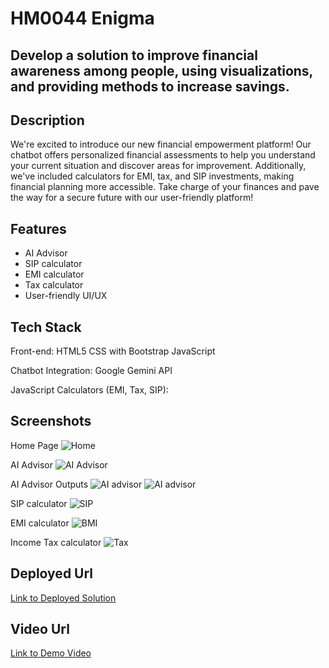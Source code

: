 # HM0044 Enigma 

## Develop a solution to improve financial awareness among people, using visualizations, and providing methods to increase savings.

## Description
We're excited to introduce our new financial empowerment platform! Our chatbot offers personalized financial assessments to help you understand your current situation and discover areas for improvement. Additionally, we've included calculators for EMI, tax, and SIP investments, making financial planning more accessible. Take charge of your finances and pave the way for a secure future with our user-friendly platform!

## Features
- AI Advisor
- SIP calculator
- EMI calculator
- Tax calculator
- User-friendly UI/UX

## Tech Stack
Front-end:
HTML5
CSS with Bootstrap
JavaScript

Chatbot Integration:
Google Gemini API

JavaScript
Calculators (EMI, Tax, SIP):

## Screenshots
Home Page
![Home](<Screenshots/Screenshot 2024-02-18 024646.png>)

AI Advisor
![AI Advisor](<Screenshots/Screenshot 2024-02-18 024709.png>)

AI Advisor Outputs
![AI advisor](<Screenshots/Screenshot 2024-02-18 025028.png>) 
![AI advisor](<Screenshots/Screenshot 2024-02-18 025014.png>)

SIP calculator
![SIP](Screenshots/image.png)

EMI calculator
![BMI](Screenshots/image-1.png)

Income Tax calculator
![Tax](Screenshots/image-2.png)

## Deployed Url
[Link to Deployed Solution](gfgpccoe.in)

## Video Url
[Link to Demo Video](video_url)
